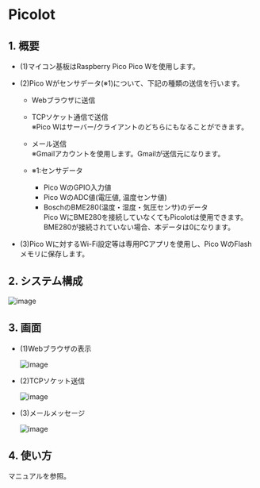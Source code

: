 # PicoIot
## 1. 概要
- (1)マイコン基板はRaspberry Pico Pico Wを使用します。  
- (2)Pico Wがセンサデータ(※1)について、下記の種類の送信を行います。  
    - Webブラウザに送信  
    - TCPソケット通信で送信  
      ※Pico Wはサーバー/クライアントのどちらにもなることができます。  
    - メール送信  
      ※Gmailアカウントを使用します。Gmailが送信元になります。  
  
    - ※1:センサデータ
      - Pico WのGPIO入力値  
      - Pico WのADC値(電圧値, 温度センサ値)  
      - BoschのBME280(温度・湿度・気圧センサ)のデータ  
        Pico WにBME280を接続していなくてもPicoIotは使用できます。  
        BME280が接続されていない場合、本データは0になります。
   
- (3)Pico Wに対するWi-Fi設定等は専用PCアプリを使用し、Pico WのFlashメモリに保存します。

## 2. システム構成  
![image](https://github.com/user-attachments/assets/26c433b5-2338-4aa4-8bb6-460408e898f0)  
  
## 3. 画面  
- (1)Webブラウザの表示

     ![image](https://github.com/user-attachments/assets/71e27e84-6caf-4cd0-81f6-465259255e8c)
  
- (2)TCPソケット送信
  
     ![image](https://github.com/user-attachments/assets/1559c24e-8774-4bae-8a01-713edf9ea340)

- (3)メールメッセージ
  
     ![image](https://github.com/user-attachments/assets/aea04a1b-ad59-40a5-b4d6-c8a71dbab6e4)  
  
## 4. 使い方  
マニュアルを参照。




